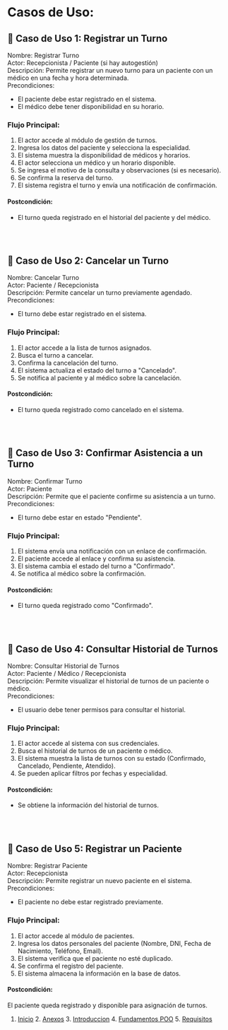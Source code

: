 # Casos de Uso:

## 📌 Caso de Uso 1: Registrar un Turno<br>
Nombre: Registrar Turno<br> 
Actor: Recepcionista / Paciente (si hay autogestión)<br>
Descripción: Permite registrar un nuevo turno para un paciente con un médico en una fecha y hora determinada.<br>
Precondiciones:<br>
- El paciente debe estar registrado en el sistema.<br>
- El médico debe tener disponibilidad en su horario.<br>
  
### Flujo Principal:<br>
1. El actor accede al módulo de gestión de turnos.<br>
2. Ingresa los datos del paciente y selecciona la especialidad.<br>
3. El sistema muestra la disponibilidad de médicos y horarios.<br>
4. El actor selecciona un médico y un horario disponible.<br>
5. Se ingresa el motivo de la consulta y observaciones (si es necesario).<br>
6. Se confirma la reserva del turno.<br>
7. El sistema registra el turno y envía una notificación de confirmación.<br>

#### Postcondición:<br>
- El turno queda registrado en el historial del paciente y del médico.<br>
<br>
<br>


## 📌 Caso de Uso 2: Cancelar un Turno<br>
Nombre: Cancelar Turno<br>
Actor: Paciente / Recepcionista<br>
Descripción: Permite cancelar un turno previamente agendado.<br>
Precondiciones:<br>
- El turno debe estar registrado en el sistema.<br>

### Flujo Principal:<br>
1. El actor accede a la lista de turnos asignados.<br>
2. Busca el turno a cancelar.<br>
3. Confirma la cancelación del turno.<br>
4. El sistema actualiza el estado del turno a "Cancelado".<br>
5. Se notifica al paciente y al médico sobre la cancelación.<br>

#### Postcondición:<br>
- El turno queda registrado como cancelado en el sistema.<br>
<br>
<br>


## 📌 Caso de Uso 3: Confirmar Asistencia a un Turno<br>
Nombre: Confirmar Turno<br>
Actor: Paciente<br>
Descripción: Permite que el paciente confirme su asistencia a un turno.<br>
Precondiciones:<br>
- El turno debe estar en estado "Pendiente".<br>

### Flujo Principal:<br>
1. El sistema envía una notificación con un enlace de confirmación.<br>
2. El paciente accede al enlace y confirma su asistencia.<br>
3. El sistema cambia el estado del turno a "Confirmado".<br>
4. Se notifica al médico sobre la confirmación.<br>

#### Postcondición:<br>
- El turno queda registrado como "Confirmado".<br>
<br>
<br>


## 📌 Caso de Uso 4: Consultar Historial de Turnos<br>
Nombre: Consultar Historial de Turnos<br>
Actor: Paciente / Médico / Recepcionista<br>
Descripción: Permite visualizar el historial de turnos de un paciente o médico.<br>
Precondiciones:<br>
- El usuario debe tener permisos para consultar el historial.<br>

### Flujo Principal:<br>
1. El actor accede al sistema con sus credenciales.<br>
2. Busca el historial de turnos de un paciente o médico.<br>
3. El sistema muestra la lista de turnos con su estado (Confirmado, Cancelado, Pendiente, Atendido).<br>
4. Se pueden aplicar filtros por fechas y especialidad.<br>

#### Postcondición:<br>
- Se obtiene la información del historial de turnos.<br>
<br>
<br>


## 📌 Caso de Uso 5: Registrar un Paciente<br>
Nombre: Registrar Paciente<br>
Actor: Recepcionista<br>
Descripción: Permite registrar un nuevo paciente en el sistema.<br>
Precondiciones:<br>
- El paciente no debe estar registrado previamente.<br>

### Flujo Principal:<br>
1. El actor accede al módulo de pacientes.<br>
2. Ingresa los datos personales del paciente (Nombre, DNI, Fecha de Nacimiento, Teléfono, Email).<br>
3. El sistema verifica que el paciente no esté duplicado.<br>
4. Se confirma el registro del paciente.<br>
5. El sistema almacena la información en la base de datos.<br>

#### Postcondición:<br>

El paciente queda registrado y disponible para asignación de turnos.<br>




1. [Inicio](README.md) 2. [Anexos](anexos.md) 3. [Introduccion](introduccion.md) 4. [Fundamentos POO](fundamentos.md) 5. [Requisitos](requisitos.md) 
